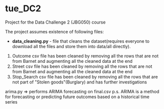 # tue_DC2
Project for the Data Challenge 2 (JBG050) course

The project assumes existence of following files:
* **data_cleaning.py** - file that cleans the dataset(requires everyone to download all the files and store them into data/all directly).
1. Outcome csv file has been cleaned by removing all the rows that are not from Barnet and augmenting all the cleaned data at the end
2. Street csv file has been cleaned by removing all the rows that are not from Barnet and augmenting all the cleaned data at the end
3. Stop_Search csv file has been cleaned by removing all the rows that are not part of "Stolen goods"(Burglary) and has further investigations

arima.py => performs ARIMA forecasting on final.csv  p.s. ARIMA is a method for forecasting or predicting future outcomes based on a historical time series
